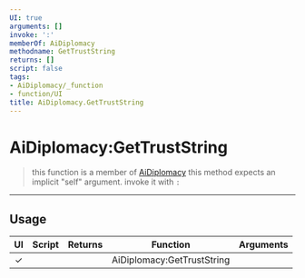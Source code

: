```yaml
---
UI: true
arguments: []
invoke: ':'
memberOf: AiDiplomacy
methodname: GetTrustString
returns: []
script: false
tags:
- AiDiplomacy/_function
- function/UI
title: AiDiplomacy.GetTrustString
---
```

# AiDiplomacy:GetTrustString
> this function is a member of [AiDiplomacy](civ-6/lua/AiDiplomacy.md)
> this method expects an implicit "self" argument. invoke it with `:`
-----
## Usage
|  UI | Script | Returns | Function | Arguments |
|:---:|:------:|-------:|:--------:|:---------|
|✓| ||AiDiplomacy:GetTrustString||
